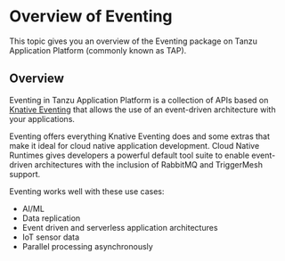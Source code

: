 # Overview of Eventing

This topic gives you an overview of the Eventing package on Tanzu Application Platform (commonly known as TAP).

## Overview

Eventing in Tanzu Application Platform is a collection of APIs based on [Knative Eventing](https://knative.dev/docs/eventing/) that allows the use of an event-driven architecture with your applications.

Eventing offers everything Knative Eventing does and some extras that make it ideal for cloud native
application development.
Cloud Native Runtimes gives developers a powerful default tool suite to enable event-driven
architectures with the inclusion of RabbitMQ and TriggerMesh support.

Eventing works well with these use cases:

* AI/ML
* Data replication
* Event driven and serverless application architectures
* IoT sensor data
* Parallel processing asynchronously
